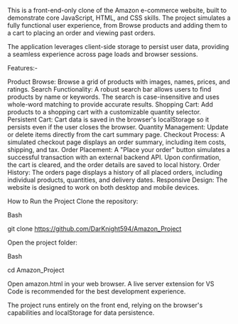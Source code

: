 This is a front-end-only clone of the Amazon e-commerce website, built to demonstrate core JavaScript, HTML, and CSS skills. The project simulates a fully functional user experience, from Browse products and adding them to a cart to placing an order and viewing past orders.

The application leverages client-side storage to persist user data, providing a seamless experience across page loads and browser sessions.

Features:-

Product Browse: Browse a grid of products with images, names, prices, and ratings.
Search Functionality: A robust search bar allows users to find products by name or keywords. The search is case-insensitive and uses whole-word matching to provide accurate results.
Shopping Cart: Add products to a shopping cart with a customizable quantity selector.
Persistent Cart: Cart data is saved in the browser's localStorage so it persists even if the user closes the browser.
Quantity Management: Update or delete items directly from the cart summary page.
Checkout Process: A simulated checkout page displays an order summary, including item costs, shipping, and tax.
Order Placement: A "Place your order" button simulates a successful transaction with an external backend API. Upon confirmation, the cart is cleared, and the order details are saved to local history.
Order History: The orders page displays a history of all placed orders, including individual products, quantities, and delivery dates.
Responsive Design: The website is designed to work on both desktop and mobile devices.

How to Run the Project
Clone the repository:

Bash

git clone https://github.com/DarKnight594/Amazon_Project

Open the project folder:

Bash

cd Amazon_Project

Open amazon.html in your web browser. A live server extension for VS Code is recommended for the best development experience.

The project runs entirely on the front end, relying on the browser's capabilities and localStorage for data persistence.
